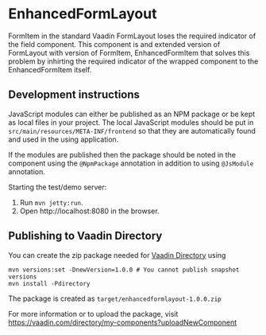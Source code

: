 # EnhancedFormLayout

FormItem in the standard Vaadin FormLayout loses the required indicator of the field component. This
component is and extended version of FormLayout with version of FormItem, EnhancedFormItem that
solves this problem by inhirting the required indicator of the wrapped component to the EnhancedFormItem
itself.

## Development instructions

JavaScript modules can either be published as an NPM package or be kept as local 
files in your project. The local JavaScript modules should be put in 
`src/main/resources/META-INF/frontend` so that they are automatically found and 
used in the using application.

If the modules are published then the package should be noted in the component 
using the `@NpmPackage` annotation in addition to using `@JsModule` annotation.


Starting the test/demo server:
1. Run `mvn jetty:run`.
2. Open http://localhost:8080 in the browser.

## Publishing to Vaadin Directory

You can create the zip package needed for [Vaadin Directory](https://vaadin.com/directory/) using
```
mvn versions:set -DnewVersion=1.0.0 # You cannot publish snapshot versions 
mvn install -Pdirectory
```

The package is created as `target/enhancedformlayout-1.0.0.zip`

For more information or to upload the package, visit https://vaadin.com/directory/my-components?uploadNewComponent
